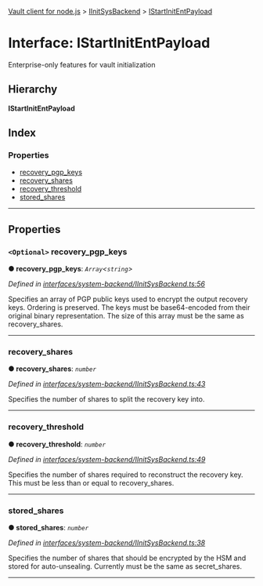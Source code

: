 [Vault client for node.js](../README.md) > [IInitSysBackend](../modules/iinitsysbackend.md) > [IStartInitEntPayload](../interfaces/iinitsysbackend.istartinitentpayload.md)

# Interface: IStartInitEntPayload

Enterprise-only features for vault initialization

## Hierarchy

**IStartInitEntPayload**

## Index

### Properties

* [recovery_pgp_keys](iinitsysbackend.istartinitentpayload.md#recovery_pgp_keys)
* [recovery_shares](iinitsysbackend.istartinitentpayload.md#recovery_shares)
* [recovery_threshold](iinitsysbackend.istartinitentpayload.md#recovery_threshold)
* [stored_shares](iinitsysbackend.istartinitentpayload.md#stored_shares)

---

## Properties

<a id="recovery_pgp_keys"></a>

### `<Optional>` recovery_pgp_keys

**● recovery_pgp_keys**: *`Array`<`string`>*

*Defined in [interfaces/system-backend/IInitSysBackend.ts:56](https://github.com/theogravity/vault-client/blob/a3d9e21/src/interfaces/system-backend/IInitSysBackend.ts#L56)*

Specifies an array of PGP public keys used to encrypt the output recovery keys. Ordering is preserved. The keys must be base64-encoded from their original binary representation. The size of this array must be the same as recovery\_shares.

___
<a id="recovery_shares"></a>

###  recovery_shares

**● recovery_shares**: *`number`*

*Defined in [interfaces/system-backend/IInitSysBackend.ts:43](https://github.com/theogravity/vault-client/blob/a3d9e21/src/interfaces/system-backend/IInitSysBackend.ts#L43)*

Specifies the number of shares to split the recovery key into.

___
<a id="recovery_threshold"></a>

###  recovery_threshold

**● recovery_threshold**: *`number`*

*Defined in [interfaces/system-backend/IInitSysBackend.ts:49](https://github.com/theogravity/vault-client/blob/a3d9e21/src/interfaces/system-backend/IInitSysBackend.ts#L49)*

Specifies the number of shares required to reconstruct the recovery key. This must be less than or equal to recovery\_shares.

___
<a id="stored_shares"></a>

###  stored_shares

**● stored_shares**: *`number`*

*Defined in [interfaces/system-backend/IInitSysBackend.ts:38](https://github.com/theogravity/vault-client/blob/a3d9e21/src/interfaces/system-backend/IInitSysBackend.ts#L38)*

Specifies the number of shares that should be encrypted by the HSM and stored for auto-unsealing. Currently must be the same as secret\_shares.

___

